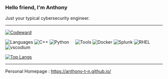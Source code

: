 ### Hello friend, I'm Anthony

Just your typical cybersecurity engineer.

---
[![Codeward](https://www.codewars.com/users/A-T-N/badges/large)](https://www.codewars.com/users/A-T-N)

![Languages](https://img.shields.io/static/v1?label=&message=Languages:&color=111&style=flat-square)
![C++](https://img.shields.io/static/v1?logo=C%2B%2B&label=&message=C%2B%2B&color=36465D&logoColor=#00599C&style=flat-square&link=)
![Python](https://img.shields.io/static/v1?logo=Python&label=&message=Python&color=36465D&logoColor=#3776AB&style=flat-square&link=)
&nbsp;&nbsp;&nbsp;
![Tools](https://img.shields.io/static/v1?label=&message=Tools:&color=111&style=flat-square)
![Docker](https://img.shields.io/static/v1?logo=Docker&label=&message=Docker&color=36465D&logoColor=#2496ED&style=flat-square)
![Splunk](https://img.shields.io/static/v1?logo=Splunk&label=&message=Splunk&color=36465D&logoColor=#000000&style=flat-square)
![RHEL](https://img.shields.io/static/v1?logo=RedHat&label=&message=RHEL&color=36465D&logoColor=#EE0000&style=flat-square)
![vscodium](https://img.shields.io/static/v1?logo=vscodium&label=&message=Vscodium&color=36465D&logoColor=#2F80ED&style=flat-square)

[![Top Langs](https://github-readme-stats.vercel.app/api/top-langs/?username=Anthony-T-N&theme=dark&show_icons=true&layout=compact)](https://github.com/Anthony-T-N/github-readme-stats)

---

Personal Homepage : https://anthony-t-n.github.io/ 

<!--
![Kubernetes](https://img.shields.io/static/v1?logo=Kubernetes&label=&message=Kubernetes&color=36465D&logoColor=AAA&style=flat-square)
-->

<!--
**Anthony-T-N/Anthony-T-N** is a ✨ _special_ ✨ repository because its `README.md` (this file) appears on your GitHub profile.

Here are some ideas to get you started:

- 🔭 I’m currently working on ...
- 🌱 I’m currently learning ...
- 👯 I’m looking to collaborate on ...
- 🤔 I’m looking for help with ...
- 💬 Ask me about ...
- 📫 How to reach me: ...
- 😄 Pronouns: ...
- ⚡ Fun fact: ...
-->
